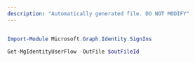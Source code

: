 ```yaml
---
description: "Automatically generated file. DO NOT MODIFY"
---
```


```powershell

Import-Module Microsoft.Graph.Identity.SignIns

Get-MgIdentityUserFlow -OutFile $outFileId

```